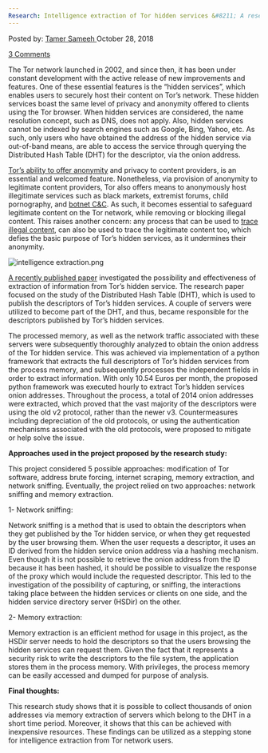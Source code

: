 ```yaml
---
Research: Intelligence extraction of Tor hidden services &#8211; A research study
---
```

<article class="post-listing post-27076 post type-post status-publish format-standard has-post-thumbnail hentry category-deepdot-news tag-research">
<div class="post-inner">
<span>Posted by: <a href="https://www.deepdotweb.com/author/tamersameeh/" title="">Tamer Sameeh </a></span>
<span>October 28, 2018</span>

<span><a href="https://www.deepdotweb.com/2018/10/28/research-intelligence-extraction-of-tor-hidden-services-a-research-study/#comments">3 Comments</a></span>
</p>
<div class="clear"></div>
<div class="entry">
<p>The Tor network launched in 2002, and since then, it has been under constant development with the active release of new improvements and features. One of these essential features is the &#8220;hidden services&#8221;, which enables users to securely host their content on Tor&#8217;s network. These hidden services boast the same level of privacy and anonymity offered to clients using the Tor browser. When hidden services are considered, the name resolution concept, such as DNS, does not apply. Also, hidden services cannot be indexed by search engines such as Google, Bing, Yahoo, etc. As such, only users who have obtained the address of the hidden service via out-of-band means, are able to access the service through querying the Distributed Hash Table (DHT) for the descriptor, via the onion address.</p>
<p><a href="https://www.deepdotweb.com/2017/03/30/tor-browser-fully-anonymous-myth-reality/">Tor&#8217;s ability to offer anonymity</a> and privacy to content providers, is an essential and welcomed feature. Nonetheless, via provision of anonymity to legitimate content providers, Tor also offers means to anonymously host illegitimate services such as black markets, extremist forums, child pornography, and <a href="https://www.deepdotweb.com/2017/06/16/overview-peer-peer-p2p-botnets/">botnet C&amp;C</a>. As such, it becomes essential to safeguard legitimate content on the Tor network, while removing or blocking illegal content. This raises another concern: any process that can be used to <a href="https://www.deepdotweb.com/2017/11/16/cyber-threat-intelligence-hunting-cyber-criminals/">trace illegal content</a>, can also be used to trace the legitimate content too, which defies the basic purpose of Tor&#8217;s hidden services, as it undermines their anonymity.</p>
<p><img class="wp-image-27081 aligncenter" src="https://www.deepdotweb.com/wp-content/uploads/2018/10/intelligence-extraction-png.png" alt="intelligence extraction.png" /></p>
<p><a href="http://delaat.net/rp/2017-2018/p98/report.pdf">A recently published paper</a> investigated the possibility and effectiveness of extraction of information from Tor&#8217;s hidden service. The research paper focused on the study of the Distributed Hash Table (DHT), which is used to publish the descriptors of Tor&#8217;s hidden services. A couple of servers were utilized to become part of the DHT, and thus, became responsible for the descriptors published by Tor&#8217;s hidden services.</p>
<p>The processed memory, as well as the network traffic associated with these servers were subsequently thoroughly analyzed to obtain the onion address of the Tor hidden service. This was achieved via implementation of a python framework that extracts the full descriptors of Tor&#8217;s hidden services from the process memory, and subsequently processes the independent fields in order to extract information. With only 10.54 Euros per month, the proposed python framework was executed hourly to extract Tor&#8217;s hidden services onion addresses. Throughout the process, a total of 2014 onion addresses were extracted, which proved that the vast majority of the descriptors were using the old v2 protocol, rather than the newer v3. Countermeasures including depreciation of the old protocols, or using the authentication mechanisms associated with the old protocols, were proposed to mitigate or help solve the issue.</p>
<p><strong>Approaches used in the project proposed by the research study:</strong></p>
<p>This project considered 5 possible approaches: modification of Tor software, address brute forcing, internet scraping, memory extraction, and network sniffing. Eventually, the project relied on two approaches: network sniffing and memory extraction.</p>
<p>1- Network sniffing:</p>
<p>Network sniffing is a method that is used to obtain the descriptors when they get published by the Tor hidden service, or when they get requested by the user browsing them. When the user requests a descriptor, it uses an ID derived from the hidden service onion address via a hashing mechanism. Even though it is not possible to retrieve the onion address from the ID because it has been hashed, it should be possible to visualize the response of the proxy which would include the requested descriptor. This led to the investigation of the possibility of capturing, or sniffing, the interactions taking place between the hidden services or clients on one side, and the hidden service directory server (HSDir) on the other.</p>
<p>2- Memory extraction:</p>
<p>Memory extraction is an efficient method for usage in this project, as the HSDir server needs to hold the descriptors so that the users browsing the hidden services can request them. Given the fact that it represents a security risk to write the descriptors to the file system, the application stores them in the process memory. With privileges, the process memory can be easily accessed and dumped for purpose of analysis.</p>
<p><strong>Final thoughts:</strong></p>
<p>This research study shows that it is possible to collect thousands of onion addresses via memory extraction of servers which belong to the DHT in a short time period. Moreover, it shows that this can be achieved with inexpensive resources. These findings can be utilized as a stepping stone for intelligence extraction from Tor network users.</p>
</div>
<span style="display:none"><a href="https://www.deepdotweb.com/tag/research/" rel="tag">research</a></span> <span style="display:none" class="updated">2018-10-28</span>
<div style="display:none" class="vcard author" itemprop="author" itemscope itemtype="http://schema.org/Person"><strong class="fn" itemprop="name"><a href="https://www.deepdotweb.com/author/tamersameeh/" title="Posts by Tamer Sameeh" rel="author">Tamer Sameeh</a></strong></div>
</div>
</article>

